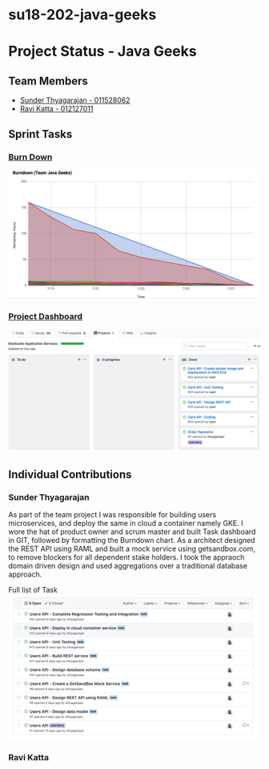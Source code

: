 # su18-202-java-geeks

# Project Status - Java Geeks

## Team Members

* [Sunder Thyagarajan - 011528062]()
* [Ravi Katta - 012127011]()



## Sprint Tasks

### [Burn Down](https://docs.google.com/spreadsheets/d/1oXNJGlA2gSpTtytH8D1NM2WaVVpgjtLs1oIGTDBAJxs/edit#gid=0)

![Alt text](/Presentation/BurnDown.png)

### [Project Dashboard](https://github.com/nguyensjsu/su18-202-java-geeks/projects/1)

![Alt text](/Presentation/Project-Dashboard.png)

## Individual Contributions

### Sunder Thyagarajan
As part of the team project I was responsible for building users microservices, and deploy the same in cloud a container namely GKE. I wore the hat of product owner and scrum master and built Task dashboard in GIT, followed by formatting the Burndown chart. As a architect designed the REST API using RAML and built a mock service using getsandbox.com, to remove blockers for all dependent stake holders. I took the appraoch domain driven design and used aggregations over a traditional database approach.

Full list of Task
![Alt text](/Presentation/Sunder-Issue-Dashboard.png)


### Ravi Katta
